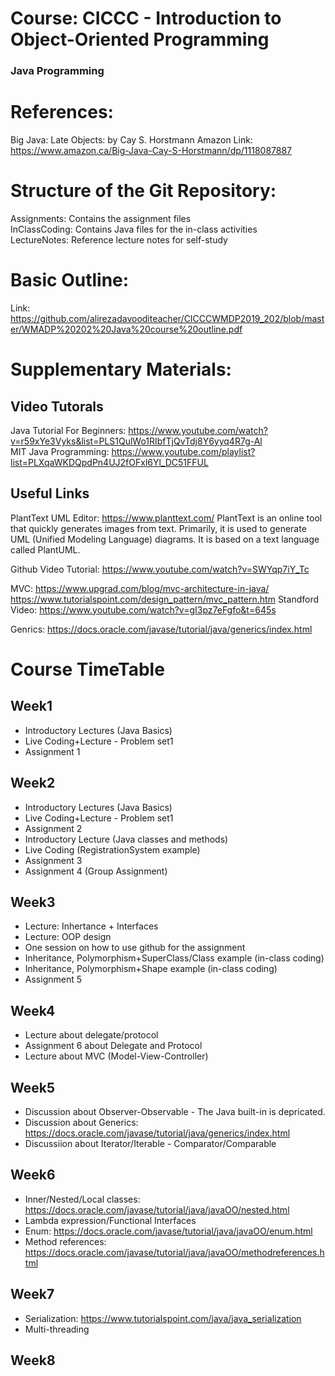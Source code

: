 # Course: CICCC - Introduction to Object-Oriented Programming
### Java Programming

# References:
Big Java: Late Objects: by Cay S. Horstmann
Amazon Link: https://www.amazon.ca/Big-Java-Cay-S-Horstmann/dp/1118087887

# Structure of the Git Repository: <br />
Assignments: Contains the assignment files <br />
InClassCoding: Contains Java files for the in-class activities <br />
LectureNotes: Reference lecture notes for self-study <br />

# Basic Outline:
Link: https://github.com/alirezadavooditeacher/CICCCWMDP2019_202/blob/master/WMADP%20202%20Java%20course%20outline.pdf

# Supplementary Materials:
## Video Tutorals <br />
Java Tutorial For Beginners: https://www.youtube.com/watch?v=r59xYe3Vyks&list=PLS1QulWo1RIbfTjQvTdj8Y6yyq4R7g-Al <br />
MIT Java Programming: https://www.youtube.com/playlist?list=PLXqaWKDQpdPn4UJ2fOFxl6Yl_DC51FFUL  <br />

## Useful Links
PlantText UML Editor: https://www.planttext.com/ 
PlantText is an online tool that quickly generates images from text. Primarily, it is used to generate UML (Unified Modeling Language) diagrams. It is based on a text language called PlantUML. 

Github Video Tutorial: https://www.youtube.com/watch?v=SWYqp7iY_Tc

MVC:
https://www.upgrad.com/blog/mvc-architecture-in-java/
https://www.tutorialspoint.com/design_pattern/mvc_pattern.htm
Standford Video: https://www.youtube.com/watch?v=gI3pz7eFgfo&t=645s

Genrics:
https://docs.oracle.com/javase/tutorial/java/generics/index.html


# Course TimeTable
## Week1
- Introductory Lectures (Java Basics)
- Live Coding+Lecture - Problem set1 
- Assignment 1

## Week2
- Introductory Lectures (Java Basics)
- Live Coding+Lecture - Problem set1 
- Assignment 2
- Introductory Lecture (Java classes and methods)
- Live Coding (RegistrationSystem example)
- Assignment 3 
- Assignment 4 (Group Assignment)

## Week3
- Lecture: Inhertance + Interfaces
- Lecture: OOP design
- One session on how to use github for the assignment
- Inheritance, Polymorphism+SuperClass/Class example (in-class coding)
- Inheritance, Polymorphism+Shape example (in-class coding)
- Assignment 5

## Week4
- Lecture about delegate/protocol
- Assignment 6 about Delegate and Protocol
- Lecture about MVC (Model-View-Controller)

## Week5
- Discussion about Observer-Observable - The Java built-in is depricated.
- Discussion about Generics: https://docs.oracle.com/javase/tutorial/java/generics/index.html
- Discussiion about Iterator/Iterable - Comparator/Comparable

## Week6
- Inner/Nested/Local classes: https://docs.oracle.com/javase/tutorial/java/javaOO/nested.html
- Lambda expression/Functional Interfaces
- Enum: https://docs.oracle.com/javase/tutorial/java/javaOO/enum.html
- Method references: https://docs.oracle.com/javase/tutorial/java/javaOO/methodreferences.html

## Week7
- Serialization: https://www.tutorialspoint.com/java/java_serialization
- Multi-threading

## Week8

